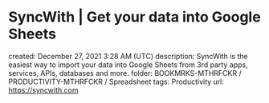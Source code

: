 # SyncWith | Get your data into Google Sheets

created: December 27, 2021 3:28 AM (UTC)
description: SyncWith is the easiest way to import your data into Google Sheets from 3rd party apps, services, APIs, databases and more.
folder: BOOKMRKS-MTHRFCKR / PRODUCTIVITY-MTHRFCKR / Spreadsheet
tags: Productivity
url: https://syncwith.com